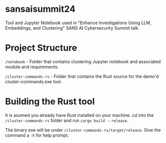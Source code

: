 # sansaisummit24
Tool and Jupyter Notebook used in "Enhance Investigations Using LLM, Embeddings, and Clustering" SANS AI Cybersecurity Summit talk.

# Project Structure
`/notebook` - Folder that contains clustering Jupyter notebook and associated module and requirements.

`/cluster-commands-rs` - Folder that contains the Rust source for the demo'd cluster-commands.exe tool.

# Building the Rust tool
It is asumed you already have Rust installed on your machine. 
cd into the `/cluster-commands-rs` folder and run `cargo build --release`.

The binary exe will be under `/cluster-commands-rs/target/release`. Give the
command a `-h` for help prompt.